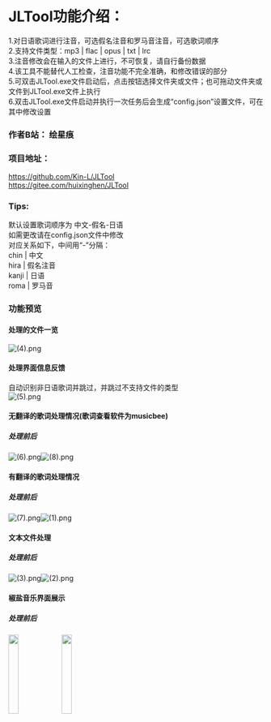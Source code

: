 # JLTool功能介绍：  
1.对日语歌词进行注音，可选假名注音和罗马音注音，可选歌词顺序  
2.支持文件类型：mp3 | flac | opus | txt | lrc  
3.注音修改会在输入的文件上进行，不可恢复，请自行备份数据  
4.该工具不能替代人工检查，注音功能不完全准确，和修改错误的部分  
5.可双击JLTool.exe文件启动后，点击按钮选择文件夹或文件；也可拖动文件夹或文件到JLTool.exe文件上执行  
6.双击JLTool.exe文件启动并执行一次任务后会生成“config.json”设置文件，可在其中修改设置  
### 作者B站： 绘星痕  
### 项目地址：  
https://github.com/Kin-L/JLTool  
https://gitee.com/huixinghen/JLTool
### Tips:  
默认设置歌词顺序为 中文-假名-日语  
如需更改请在config.json文件中修改  
对应关系如下，中间用“-”分隔：  
chin  | 中文  
hira  | 假名注音  
kanji | 日语  
roma  | 罗马音  
### 功能预览
#### 处理的文件一览
![ (4).png](./pic/4.png)  
#### 处理界面信息反馈
自动识别非日语歌词并跳过，并跳过不支持文件的类型  
![ (5).png](./pic/5.png)  
#### 无翻译的歌词处理情况(歌词查看软件为musicbee)
##### 处理前后
![ (6).png](./pic/6.png)![ (8).png](./pic/8.png)  
#### 有翻译的歌词处理情况
##### 处理前后
![ (7).png](./pic/7.png)![ (1).png](./pic/1.png)  
#### 文本文件处理
##### 处理前后
![ (3).png](./pic/3.png)![ (2).png](./pic/2.png)  
#### 椒盐音乐界面展示
##### 处理前后
<img src="./pic/91.jpg" width="20%" alt="" align=center />
<img src="./pic/9.jpg" width="20%" alt="" align=center />

